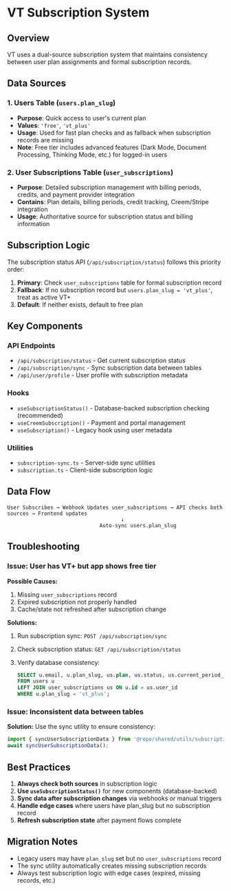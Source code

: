 # VT Subscription System

## Overview

VT uses a dual-source subscription system that maintains consistency between user plan assignments and formal subscription records.

## Data Sources

### 1. Users Table (`users.plan_slug`)

- **Purpose**: Quick access to user's current plan
- **Values**: `'free'`, `'vt_plus'`
- **Usage**: Used for fast plan checks and as fallback when subscription records are missing
- **Note**: Free tier includes advanced features (Dark Mode, Document Processing, Thinking Mode, etc.) for logged-in users

### 2. User Subscriptions Table (`user_subscriptions`)

- **Purpose**: Detailed subscription management with billing periods, credits, and payment provider integration
- **Contains**: Plan details, billing periods, credit tracking, Creem/Stripe integration
- **Usage**: Authoritative source for subscription status and billing information

## Subscription Logic

The subscription status API (`/api/subscription/status`) follows this priority order:

1. **Primary**: Check `user_subscriptions` table for formal subscription record
2. **Fallback**: If no subscription record but `users.plan_slug = 'vt_plus'`, treat as active VT+
3. **Default**: If neither exists, default to free plan

## Key Components

### API Endpoints

- `/api/subscription/status` - Get current subscription status
- `/api/subscription/sync` - Sync subscription data between tables
- `/api/user/profile` - User profile with subscription metadata

### Hooks

- `useSubscriptionStatus()` - Database-backed subscription checking (recommended)
- `useCreemSubscription()` - Payment and portal management
- `useSubscription()` - Legacy hook using user metadata

### Utilities

- `subscription-sync.ts` - Server-side sync utilities
- `subscription.ts` - Client-side subscription logic

## Data Flow

```
User Subscribes → Webhook Updates user_subscriptions → API checks both sources → Frontend updates
                                     ↓
                              Auto-sync users.plan_slug
```

## Troubleshooting

### Issue: User has VT+ but app shows free tier

**Possible Causes:**

1. Missing `user_subscriptions` record
2. Expired subscription not properly handled
3. Cache/state not refreshed after subscription change

**Solutions:**

1. Run subscription sync: `POST /api/subscription/sync`
2. Check subscription status: `GET /api/subscription/status`
3. Verify database consistency:

   ```sql
   SELECT u.email, u.plan_slug, us.plan, us.status, us.current_period_end
   FROM users u
   LEFT JOIN user_subscriptions us ON u.id = us.user_id
   WHERE u.plan_slug = 'vt_plus';
   ```

### Issue: Inconsistent data between tables

**Solution:** Use the sync utility to ensure consistency:

```javascript
import { syncUserSubscriptionData } from '@repo/shared/utils/subscription-sync';
await syncUserSubscriptionData();
```

## Best Practices

1. **Always check both sources** in subscription logic
2. **Use `useSubscriptionStatus()`** for new components (database-backed)
3. **Sync data after subscription changes** via webhooks or manual triggers
4. **Handle edge cases** where users have plan_slug but no subscription record
5. **Refresh subscription state** after payment flows complete

## Migration Notes

- Legacy users may have `plan_slug` set but no `user_subscriptions` record
- The sync utility automatically creates missing subscription records
- Always test subscription logic with edge cases (expired, missing records, etc.)
